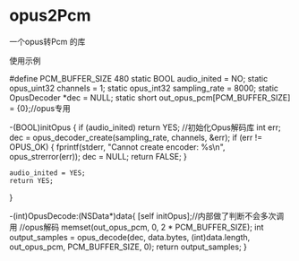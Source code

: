 # opus2Pcm
一个opus转Pcm 的库



使用示例

#define PCM_BUFFER_SIZE 480
static BOOL audio_inited = NO;
static opus_uint32 channels = 1;
static opus_int32 sampling_rate = 8000;
static OpusDecoder *dec = NULL;
static short out_opus_pcm[PCM_BUFFER_SIZE] = {0};//opus专用

-(BOOL)initOpus
{
    if (audio_inited) return YES;
    //初始化Opus解码库
    int err;
    dec = opus_decoder_create(sampling_rate, channels, &err);
    if (err != OPUS_OK)
    {
        fprintf(stderr, "Cannot create encoder: %s\n", opus_strerror(err));
        dec = NULL;
        return FALSE;
    }
    
    audio_inited = YES;
    return YES;
}

-(int)OpusDecode:(NSData*)data{
    [self initOpus];//内部做了判断不会多次调用
    //opus解码
    memset(out_opus_pcm, 0, 2 * PCM_BUFFER_SIZE);
    int output_samples = opus_decode(dec, data.bytes, (int)data.length, out_opus_pcm, PCM_BUFFER_SIZE, 0);
    return output_samples;
}
